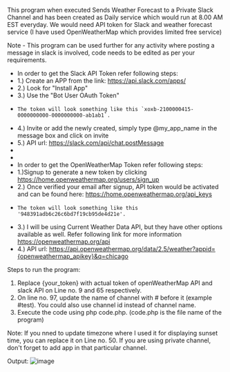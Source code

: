 This program when executed Sends Weather Forecast to a Private Slack Channel and has been created as Daily service which would run at 8.00 AM EST everyday.
We would need API token for Slack and weather forecast service (I have used OpenWeatherMap which provides limited free service)

Note - This program can be used further for any activity where posting a message in slack is involved, code needs to be edited as per your requirements.

 * In order to get the Slack API Token refer following steps:
 * 1.) Create an APP from the link: https://api.slack.com/apps/
 * 2.) Look for "Install App"
 * 3.) Use the "Bot User OAuth Token"
 *     The token will look something like this `xoxb-2100000415-0000000000-0000000000-ab1ab1`.
 * 4.) Invite or add the newly created, simply type @my_app_name in the message box and click on invite
 * 5.) API url: https://slack.com/api/chat.postMessage
 *
 * 
 * In order to get the OpenWeatherMap Token refer following steps:
 * 1.)Signup to generate a new token by clicking https://home.openweathermap.org/users/sign_up
 * 2.) Once verified your email after signup, API token would be activated and can be found here: https://home.openweathermap.org/api_keys
 *     The token will look something like this '948391adb6c26c6bd7f19cb95de4d21e'.
 * 3.) I will be using Current Weather Data API, but they have other options available as well. Refer following link for more information https://openweathermap.org/api
 * 4.) API url: https://api.openweathermap.org/data/2.5/weather?appid={openweathermap_apikey}&q=chicago


Steps to run the program:
1. Replace {your_token} with actual token of openWeatherMap API and slack API on Line no. 9 and 65 respectively.
2. On line no. 97, update the name of channel with # before it (example #test). You could also use channel id instead of channel name.
3. Execute the code using php code.php. (code.php is the file name of the program)

Note:
If you nned to update timezone where I used it for displaying sunset time, you can replace it on Line no. 50.
If you are using private channel, don't forget to add app in that particular channel.

Output:
![image](https://user-images.githubusercontent.com/13583745/166564106-749d26af-d4b3-4544-8781-5e6679524a3b.png)
